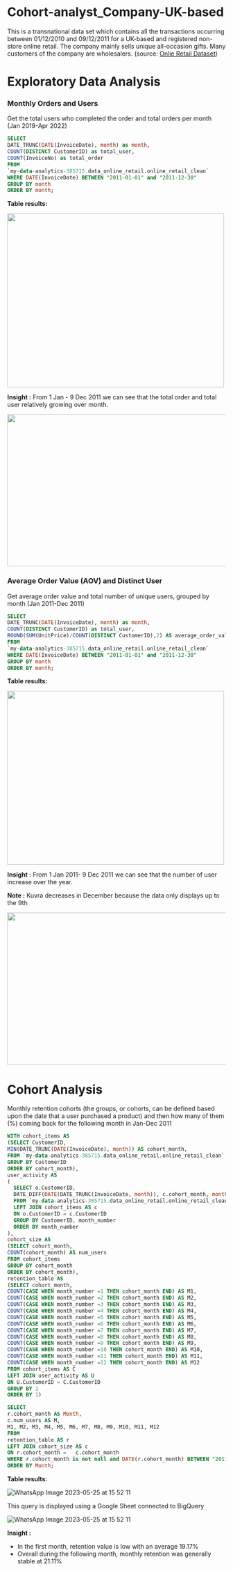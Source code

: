 # Cohort-analyst_Company-UK-based
This is a transnational data set which contains all the transactions occurring between 01/12/2010 and 09/12/2011 for a UK-based and registered non-store online retail. The company mainly sells unique all-occasion gifts. Many customers of the company are wholesalers. (source: [Onlie Retail Dataset](https://www.kaggle.com/datasets/ersany/online-retail-dataset))

# Exploratory Data Analysis
### Monthly Orders and Users
Get the total users who completed the order and total orders per month (Jan 2019-Apr 2022)
 ``` sql
 SELECT 
 DATE_TRUNC(DATE(InvoiceDate), month) as month,
 COUNT(DISTINCT CustomerID) as total_user,
 COUNT(InvoiceNo) as total_order
 FROM
`my-data-analytics-385715.data_online_retail.online_retail_clean`
WHERE DATE(InvoiceDate) BETWEEN "2011-01-01" and "2011-12-30"
GROUP BY month
ORDER BY month;
  ```
**Table results:**

<img src="https://github.com/DaffaSuadaa/Cohort-analyst_Company-UK-based/assets/134934646/6bc83613-4dcf-4d22-acae-d2245ac96667" width="500" height="400">

**Insight :** From 1 Jan - 9 Dec 2011 we can see that the total order and total user relatively growing over month.

<img src="https://github.com/DaffaSuadaa/Cohort-analyst_Company-UK-based/assets/134934646/6fc062bc-1c06-4116-9d19-34c132e16e9a" width="600" height="350">


### Average Order Value (AOV) and Distinct User

Get average order value and total number of unique users, grouped by month (Jan 2011-Dec 2011)
 ``` sql
SELECT 
DATE_TRUNC(DATE(InvoiceDate), month) as month,
COUNT(DISTINCT CustomerID) as total_user,
ROUND(SUM(UnitPrice)/COUNT(DISTINCT CustomerID),2) AS average_order_value
FROM
`my-data-analytics-385715.data_online_retail.online_retail_clean`
WHERE DATE(InvoiceDate) BETWEEN "2011-01-01" and "2011-12-30"
GROUP BY month
ORDER BY month;
  ```
**Table results:**

<img src="https://github.com/DaffaSuadaa/Cohort-analyst_Company-UK-based/assets/134934646/cc766f90-7843-4ea2-8144-6d48b1a7900c" width="500" height="400">

**Insight :** From 1 Jan 2011- 9 Dec 2011 we can see that the number of user increase over the year.

**Note :** Kuvra decreases in December because the data only displays up to the 9th

<img src="https://github.com/DaffaSuadaa/Cohort-analyst_Company-UK-based/assets/134934646/dd0a1847-877a-4e01-8e97-20f434d69577" width="600" height="350">


# Cohort Analysis

Monthly retention cohorts (the groups, or cohorts, can be defined based upon the date that a user purchased a product) and then how many of them (%) coming back for the following month in Jan-Dec 2011

```sql
WITH cohort_items AS
(SELECT CustomerID,
MIN(DATE_TRUNC(DATE(InvoiceDate), month)) AS cohort_month,
FROM `my-data-analytics-385715.data_online_retail.online_retail_clean` as o
GROUP BY CustomerID
ORDER BY cohort_month),
user_activity AS
(
  SELECT o.CustomerID,
  DATE_DIFF(DATE(DATE_TRUNC(InvoiceDate, month)), c.cohort_month, month) AS month_number
  FROM `my-data-analytics-385715.data_online_retail.online_retail_clean` AS o
  LEFT JOIN cohort_items AS c
  ON o.CustomerID = c.CustomerID
  GROUP BY CustomerID, month_number
  ORDER BY month_number
),
cohort_size AS
(SELECT cohort_month,
COUNT(cohort_month) AS num_users
FROM cohort_items
GROUP BY cohort_month
ORDER BY cohort_month),
retention_table AS
(SELECT cohort_month,
COUNT(CASE WHEN month_number =1 THEN cohort_month END) AS M1,
COUNT(CASE WHEN month_number =2 THEN cohort_month END) AS M2,
COUNT(CASE WHEN month_number =3 THEN cohort_month END) AS M3,
COUNT(CASE WHEN month_number =4 THEN cohort_month END) AS M4,
COUNT(CASE WHEN month_number =5 THEN cohort_month END) AS M5,
COUNT(CASE WHEN month_number =6 THEN cohort_month END) AS M6,
COUNT(CASE WHEN month_number =7 THEN cohort_month END) AS M7,
COUNT(CASE WHEN month_number =8 THEN cohort_month END) AS M8,
COUNT(CASE WHEN month_number =9 THEN cohort_month END) AS M9,
COUNT(CASE WHEN month_number =10 THEN cohort_month END) AS M10,
COUNT(CASE WHEN month_number =11 THEN cohort_month END) AS M11,
COUNT(CASE WHEN month_number =12 THEN cohort_month END) AS M12
FROM cohort_items AS C
LEFT JOIN user_activity AS U
ON U.CustomerID = C.CustomerID
GROUP BY 1
ORDER BY 1)

SELECT
r.cohort_month AS Month,
c.num_users AS M,
M1, M2, M3, M4, M5, M6, M7, M8, M9, M10, M11, M12
FROM
retention_table AS r
LEFT JOIN cohort_size AS c
ON r.cohort_month =   c.cohort_month
WHERE r.cohort_month is not null and DATE(r.cohort_month) BETWEEN "2011-01-01" and "2011-12-30"
ORDER BY Month;
```
**Table results:**

![WhatsApp Image 2023-05-25 at 15 52 11](https://github.com/DaffaSuadaa/Cohort-analyst_Company-UK-based/assets/134934646/071a9ad8-e39d-41ac-8678-9d0ee3bfefa3)

This query is displayed using a Google Sheet connected to BigQuery

![WhatsApp Image 2023-05-25 at 15 52 11](https://github.com/DaffaSuadaa/Cohort-analyst_Company-UK-based/assets/134934646/7851848d-9660-45b4-bc40-8625de1fd401)

**Insight :**
* In the first month, retention value is low with an average 19.17%
* Overall during the following month, monthly retention was generally stable at 21.11%
